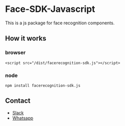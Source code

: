# Face-SDK-Javascript

This is a js package for face recognition components.

## How it works

### browser

`<script src="/dist/facerecognition-sdk.js"></script>`

### node

`npm install facerecognition-sdk.js`

## Contact
- [Slack](https://join.slack.com/t/prenes/shared_invite/zt-1cx925fip-vL4nKJN64XBMbx8vdwHP7Q)
- [Whatsapp](+14422295661)